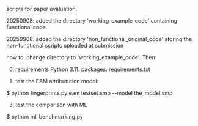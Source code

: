 scripts for paper evaluation.

20250908: added the directory 'working_example_code' containing functional code.

20250908: added the directory 'non_functional_original_code' storing the non-functional scripts uploaded at submission

how to. change directory to 'working_example_code'. Then:

0. requirements Python 3.11. packages: requirements.txt

1. test the EAM attributution model:

$ python fingerprints.py eam testset.smp --model the_model.smp

3. test the comparison with ML

$ python ml_benchmarking.py



